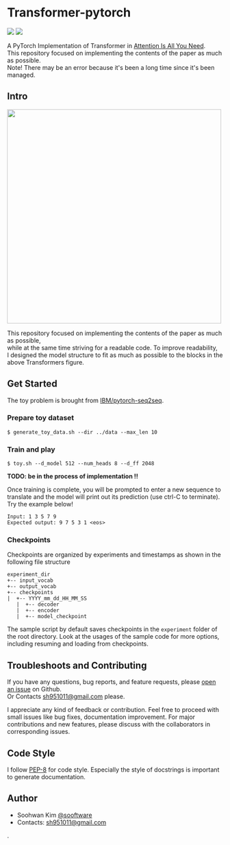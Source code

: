 # Transformer-pytorch

[<img src="http://img.shields.io/badge/Documentation-passing-9cf">](https://sooftware.github.io/Attention-Is-All-You-Need/) <img src="http://img.shields.io/badge/License-Apache--2.0-9cf">

A PyTorch Implementation of Transformer in [Attention Is All You Need](https://arxiv.org/abs/1706.03762).  
This repository focused on implementing the contents of the paper as much as possible.  
Note! There may be an error because it's been a long time since it's been managed.  
  
## Intro 
  
<img src="https://tutorials.pytorch.kr/_images/transformer_architecture.jpg" height=500>  
  
This repository focused on implementing the contents of the paper as much as possible,   
while at the same time striving for a readable code. To improve readability,      
I designed the model structure to fit as much as possible to the blocks in the above Transformers figure.
  
## Get Started
  
The toy problem is brought from [IBM/pytorch-seq2seq](https://github.com/IBM/pytorch-seq2seq).  
  
### Prepare toy dataset  
```
$ generate_toy_data.sh --dir ../data --max_len 10
```  
  
### Train and play
```
$ toy.sh --d_model 512 --num_heads 8 --d_ff 2048
```
  
**TODO: be in the process of implementation !!**     
  
Once training is complete, you will be prompted to enter a new sequence to translate and the model will print out its prediction (use ctrl-C to terminate). Try the example below!  
  
```
Input: 1 3 5 7 9
Expected output: 9 7 5 3 1 <eos>
```
  
### Checkpoints  
Checkpoints are organized by experiments and timestamps as shown in the following file structure  
```
experiment_dir
+-- input_vocab
+-- output_vocab
+-- checkpoints
|  +-- YYYY_mm_dd_HH_MM_SS
   |  +-- decoder
   |  +-- encoder
   |  +-- model_checkpoint
```  
The sample script by default saves checkpoints in the `experiment` folder of the root directory. Look at the usages of the sample code for more options, including resuming and loading from checkpoints.
  
## Troubleshoots and Contributing
  
If you have any questions, bug reports, and feature requests, please [open an issue](https://github.com/sooftware/Awesome-transformer/issues) on Github.   
Or Contacts sh951011@gmail.com please.
  
I appreciate any kind of feedback or contribution.  Feel free to proceed with small issues like bug fixes, documentation improvement.  For major contributions and new features, please discuss with the collaborators in corresponding issues.  
  
## Code Style
I follow [PEP-8](https://www.python.org/dev/peps/pep-0008/) for code style. Especially the style of docstrings is important to generate documentation.  
  
## Author
  
* Soohwan Kim [@sooftware](https://github.com/sooftware)
* Contacts: sh951011@gmail.com

.
